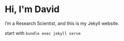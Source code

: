 # Hi, I'm David
I’m a Research Scientist, and this is my Jekyll website.

start with  `bundle exec jekyll serve`
